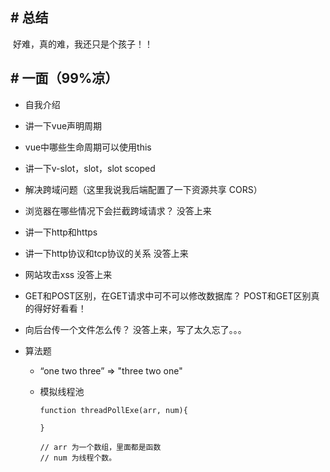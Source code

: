 ## # 总结

​		好难，真的难，我还只是个孩子！！



## # 一面（99%凉）

- 自我介绍

- 讲一下vue声明周期

- vue中哪些生命周期可以使用this

- 讲一下v-slot，slot，slot scoped

- 解决跨域问题（这里我说我后端配置了一下资源共享 CORS）

- 浏览器在哪些情况下会拦截跨域请求？     没答上来

- 讲一下http和https

- 讲一下http协议和tcp协议的关系      没答上来

- 网站攻击xss       没答上来

- GET和POST区别，在GET请求中可不可以修改数据库？        POST和GET区别真的得好好看看！

- 向后台传一个文件怎么传？     没答上来，写了太久忘了。。。

- 算法题

  - “one two  three”    =>   "three  two one"

  - 模拟线程池

    ```
    function threadPollExe(arr, num){
    
    }
    
    // arr 为一个数组，里面都是函数
    // num 为线程个数。
    ```

    